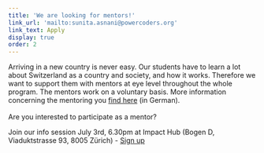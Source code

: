 ```yaml
---
title: 'We are looking for mentors!'
link_url: 'mailto:sunita.asnani@powercoders.org'
link_text: Apply
display: true
order: 2
---
```



Arriving in a new country is never easy. Our students have to learn a lot about Switzerland as a country and society, and how it works. Therefore we want to support them with mentors at eye level throughout the whole program. The mentors work on a voluntary basis. More information concerning the mentoring you [find here](/mentoring/) (in German).
<br>
<br>Are you interested to participate as a mentor?

Join our info session July 3rd, 6.30pm at Impact Hub (Bogen D, Viaduktstrasse 93, 8005 Z&uuml;rich) -&nbsp;[Sign up](https://docs.google.com/forms/d/e/1FAIpQLSdzIjqLz5iZBuiVKSpJWhq5sLoRrh1ttl6Ba8n7VTe9OrGedg/viewform?usp=sf_link)